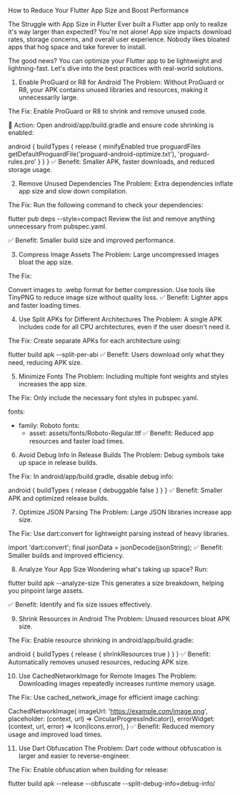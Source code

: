 How to Reduce Your Flutter App Size and Boost Performance

The Struggle with App Size in Flutter
Ever built a Flutter app only to realize it's way larger than expected? You're not alone! App size impacts download rates, storage concerns, and overall user experience. Nobody likes bloated apps that hog space and take forever to install.

The good news? You can optimize your Flutter app to be lightweight and lightning-fast. Let's dive into the best practices with real-world solutions.

1. Enable ProGuard or R8 for Android
The Problem: Without ProGuard or R8, your APK contains unused libraries and resources, making it unnecessarily large.

The Fix: Enable ProGuard or R8 to shrink and remove unused code.

🔧 Action: Open android/app/build.gradle and ensure code shrinking is enabled:

android {
    buildTypes {
        release {
            minifyEnabled true
            proguardFiles getDefaultProguardFile('proguard-android-optimize.txt'), 'proguard-rules.pro'
        }
    }
}
✅ Benefit: Smaller APK, faster downloads, and reduced storage usage.

2. Remove Unused Dependencies
The Problem: Extra dependencies inflate app size and slow down compilation.

The Fix: Run the following command to check your dependencies:

flutter pub deps --style=compact
Review the list and remove anything unnecessary from pubspec.yaml.

✅ Benefit: Smaller build size and improved performance.

3. Compress Image Assets
The Problem: Large uncompressed images bloat the app size.

The Fix:

Convert images to .webp format for better compression.
Use tools like TinyPNG to reduce image size without quality loss.
✅ Benefit: Lighter apps and faster loading times.

4. Use Split APKs for Different Architectures
The Problem: A single APK includes code for all CPU architectures, even if the user doesn't need it.

The Fix: Create separate APKs for each architecture using:

flutter build apk --split-per-abi
✅ Benefit: Users download only what they need, reducing APK size.

5. Minimize Fonts
The Problem: Including multiple font weights and styles increases the app size.

The Fix: Only include the necessary font styles in pubspec.yaml.

fonts:
  - family: Roboto
    fonts:
      - asset: assets/fonts/Roboto-Regular.ttf
✅ Benefit: Reduced app resources and faster load times.

6. Avoid Debug Info in Release Builds
The Problem: Debug symbols take up space in release builds.

The Fix: In android/app/build.gradle, disable debug info:

android {
    buildTypes {
        release {
            debuggable false
        }
    }
}
✅ Benefit: Smaller APK and optimized release builds.

7. Optimize JSON Parsing
The Problem: Large JSON libraries increase app size.

The Fix: Use dart:convert for lightweight parsing instead of heavy libraries.

import 'dart:convert';
final jsonData = jsonDecode(jsonString);
✅ Benefit: Smaller builds and improved efficiency.

8. Analyze Your App Size
Wondering what's taking up space? Run:

flutter build apk --analyze-size
This generates a size breakdown, helping you pinpoint large assets.

✅ Benefit: Identify and fix size issues effectively.

9. Shrink Resources in Android
The Problem: Unused resources bloat APK size.

The Fix: Enable resource shrinking in android/app/build.gradle:

android {
    buildTypes {
        release {
            shrinkResources true
        }
    }
}
✅ Benefit: Automatically removes unused resources, reducing APK size.

10. Use CachedNetworkImage for Remote Images
The Problem: Downloading images repeatedly increases runtime memory usage.

The Fix: Use cached_network_image for efficient image caching:

CachedNetworkImage(
  imageUrl: 'https://example.com/image.png',
  placeholder: (context, url) => CircularProgressIndicator(),
  errorWidget: (context, url, error) => Icon(Icons.error),
)
✅ Benefit: Reduced memory usage and improved load times.

11. Use Dart Obfuscation
The Problem: Dart code without obfuscation is larger and easier to reverse-engineer.

The Fix: Enable obfuscation when building for release:

flutter build apk --release --obfuscate --split-debug-info=debug-info/